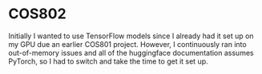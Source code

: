 # COS802
Initially I wanted to use TensorFlow models since I already had it set up
on my GPU due an earlier COS801 project. However, I continuously ran into
out-of-memory issues and all of the huggingface documentation assumes
PyTorch, so I had to switch and take the time to get it set up. 
